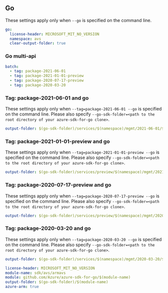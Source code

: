 ## Go

These settings apply only when `--go` is specified on the command line.

``` yaml $(go) && !$(track2)
go:
  license-header: MICROSOFT_MIT_NO_VERSION
  namespace: avs
  clear-output-folder: true
```

### Go multi-api

``` yaml $(go) && !$(track2) && $(multiapi)
batch:
  - tag: package-2021-06-01
  - tag: package-2021-01-01-preview
  - tag: package-2020-07-17-preview
  - tag: package-2020-03-20
```

### Tag: package-2021-06-01 and go

These settings apply only when `--tag=package-2021-06-01 --go` is specified on the command line.
Please also specify `--go-sdk-folder=<path to the root directory of your azure-sdk-for-go clone>`.

``` yaml $(tag) == 'package-2021-06-01' && $(go)
output-folder: $(go-sdk-folder)/services/$(namespace)/mgmt/2021-06-01/$(namespace)
```

### Tag: package-2021-01-01-preview and go

These settings apply only when `--tag=package-2021-01-01-preview --go` is specified on the command line.
Please also specify `--go-sdk-folder=<path to the root directory of your azure-sdk-for-go clone>`.

``` yaml $(tag) == 'package-2021-01-01-preview' && $(go)
output-folder: $(go-sdk-folder)/services/preview/$(namespace)/mgmt/2021-01-01-preview/$(namespace)
```

### Tag: package-2020-07-17-preview and go

These settings apply only when `--tag=package-2020-07-17-preview --go` is specified on the command line.
Please also specify `--go-sdk-folder=<path to the root directory of your azure-sdk-for-go clone>`.

``` yaml $(tag) == 'package-2020-07-17-preview' && $(go)
output-folder: $(go-sdk-folder)/services/preview/$(namespace)/mgmt/2020-07-17-preview/$(namespace)
```

### Tag: package-2020-03-20 and go

These settings apply only when `--tag=package-2020-03-20 --go` is specified on the command line.
Please also specify `--go-sdk-folder=<path to the root directory of your azure-sdk-for-go clone>`.

``` yaml $(tag) == 'package-2020-03-20' && $(go)
output-folder: $(go-sdk-folder)/services/$(namespace)/mgmt/2020-03-20/$(namespace)
```

```yaml $(go) && $(track2)
license-header: MICROSOFT_MIT_NO_VERSION
module-name: sdk/avs/armavs
module: github.com/Azure/azure-sdk-for-go/$(module-name)
output-folder: $(go-sdk-folder)/$(module-name)
azure-arm: true
```

